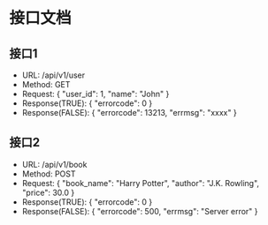 # 接口文档

## 接口1

- URL: /api/v1/user
- Method: GET
- Request:
    {
        "user_id": 1,
        "name": "John"
    }
- Response(TRUE):
    {
        "errorcode": 0
    }
- Response(FALSE):
    {
        "errorcode": 13213,
        "errmsg": "xxxx"
    }

## 接口2

- URL: /api/v1/book
- Method: POST
- Request:
    {
        "book_name": "Harry Potter",
        "author": "J.K. Rowling",
        "price": 30.0
    }
- Response(TRUE):
    {
        "errorcode": 0
    }
- Response(FALSE):
    {
        "errorcode": 500,
        "errmsg": "Server error"
    }
